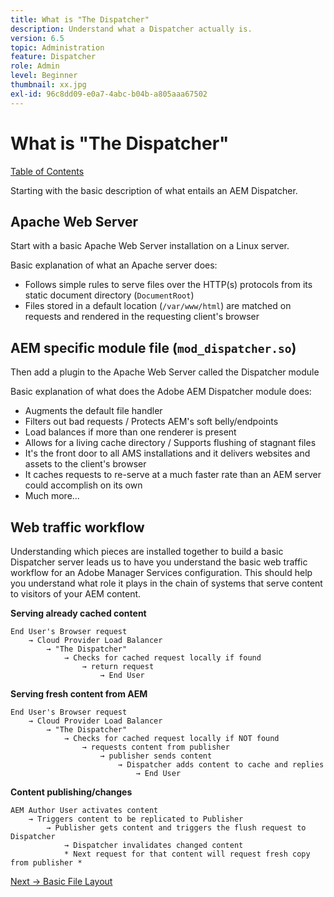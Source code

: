 ```yaml
---
title: What is "The Dispatcher"
description: Understand what a Dispatcher actually is.
version: 6.5
topic: Administration
feature: Dispatcher
role: Admin
level: Beginner
thumbnail: xx.jpg
exl-id: 96c8dd09-e0a7-4abc-b04b-a805aaa67502
---
```

# What is "The Dispatcher"

[Table of Contents](./overview.md)

Starting with the basic description of what entails an AEM Dispatcher.

## Apache Web Server

Start with a basic Apache Web Server installation on a Linux server.

Basic explanation of what an Apache server does:

- Follows simple rules to serve files over the HTTP(s) protocols from its static document directory (`DocumentRoot`)
- Files stored in a default location (`/var/www/html`) are matched on requests and rendered in the requesting client's browser




## AEM specific module file (`mod_dispatcher.so`)

Then add a plugin to the Apache Web Server called the Dispatcher module

Basic explanation of what does the Adobe AEM Dispatcher module does:

- Augments the default file handler
- Filters out bad requests / Protects AEM's soft belly/endpoints
- Load balances if more than one renderer is present
- Allows for a living cache directory / Supports flushing of stagnant files
- It's the front door to all AMS installations and it delivers websites and assets to the client's browser
- It caches requests to re-serve at a much faster rate than an AEM server could accomplish on its own
- Much more...

## Web traffic workflow

Understanding which pieces are installed together to build a basic Dispatcher server leads us to have you understand the basic web traffic workflow for an Adobe Manager Services configuration.
 This should help you understand what role it plays in the chain of systems that serve content to visitors of your AEM content.

<b>Serving already cached content</b>

```
End User's Browser request 
    → Cloud Provider Load Balancer 
        → "The Dispatcher" 
            → Checks for cached request locally if found 
                → return request 
                    → End User
```

<b>Serving fresh content from AEM</b>

```
End User's Browser request 
    → Cloud Provider Load Balancer 
        → "The Dispatcher" 
            → Checks for cached request locally if NOT found 
                → requests content from publisher 
                    → publisher sends content 
                        → Dispatcher adds content to cache and replies 
                            → End User
```

<b>Content publishing/changes</b>

```
AEM Author User activates content 
    → Triggers content to be replicated to Publisher 
        → Publisher gets content and triggers the flush request to Dispatcher 
            → Dispatcher invalidates changed content 
            * Next request for that content will request fresh copy from publisher *
```

[Next -> Basic File Layout](./basic-file-layout.md)
